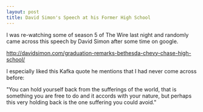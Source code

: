 ```yaml
---
layout: post
title: David Simon's Speech at his Former High School
---
```


I was re-watching some of season 5 of The Wire last night and randomly came across this speech by David Simon after some time on google. 

http://davidsimon.com/graduation-remarks-bethesda-chevy-chase-high-school/

I especially liked this Kafka quote he mentions that I had never come across before:

"You can hold yourself back from the sufferings of the world, that is something you are free to do and it accords with your nature, but perhaps this very holding back is the one suffering you could avoid."
